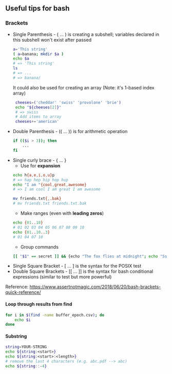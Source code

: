 ## Useful tips for bash
### Brackets
* Single Parenthesis - ( ... ) is creating a subshell; variables declared in this subshell won't exist after passed
    ```bash
    a='This string'
    ( a=banana; mkdir $a )
    echo $a
    # => 'This string'
    ls
    # => ...
    # => banana/
    ```
   It could also be used for creating an array (Note: it's 1-based index array)
   ```bash
    cheeses=('cheddar' 'swiss' 'provolone' 'brie')
    echo "${cheeses[2]}"
    # => swiss
    # Add items to array
    cheeses+='american'
   ```
* Double Parenthesis - (( ... )) is for arithmetic operation
    ```bash
    if (($i > 3)); then
        ...
    fi
    ```
* Single curly brace - { ... }
    * Use for **expansion**
    ```bash
    echo h{a,e,i,o,u}p
    # => hap hep hip hop hup
    echo "I am "{cool,great,awesome}
    # => I am cool I am great I am awesome

    mv friends.txt{,.bak}
    # mv friends.txt friends.txt.bak
    ```
    * Make ranges (even with **leading zeros**)
    ```bash
    echo {01..10}
    # 01 02 03 04 05 06 07 08 09 10
    echo {01..10..3}
    # 01 04 07 10
    ```
    * Group commands
    ```bash
    [[ "$1" == secret ]] && {echo "The fox flies at midnight"; echo "Ssssshhhh..."}
    ```
* Single Square Bracket - [ ... ] is the syntax for the POSIX test
* Double Square Brackets - [[ ... ]] is the syntax for bash conditional expressions (similar to test but more powerful)

Reference: https://www.assertnotmagic.com/2018/06/20/bash-brackets-quick-reference/

#### Loop through results from find
```bash
for i in $(find -name buffer_epoch.csv); do 
    echo $i 
done
```

#### Substring
```bash
string=YOUR-STRING
echo ${string:<start>}
echo ${string:<start>:<length>}
# remove the last 4 characters (e.g. abc.pdf --> abc)
echo ${string::-4}
```
